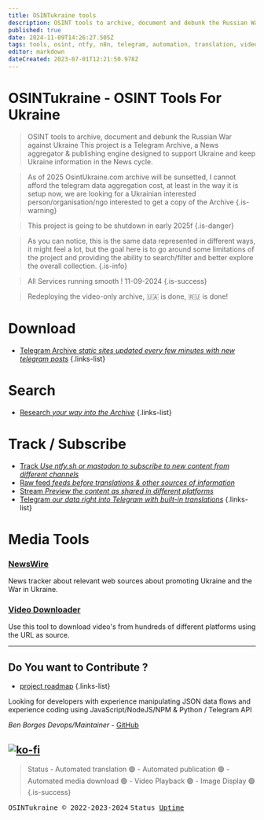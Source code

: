 ```yaml
---
title: OSINTukraine tools
description: OSINT tools to archive, document and debunk the Russian War against Ukraine
published: true
date: 2024-11-09T14:26:27.505Z
tags: tools, osint, ntfy, n8n, telegram, automation, translation, videos
editor: markdown
dateCreated: 2023-07-01T12:21:50.978Z
---
```


# OSINTukraine - OSINT Tools For Ukraine    
> OSINT tools to archive, document and debunk the Russian War against Ukraine
> This project is a Telegram Archive, a News aggregator & publishing engine designed to support Ukraine and keep Ukraine information in the News cycle. 

> As of 2025 OsintUkraine.com archive will be sunsetted, I cannot afford the telegram data aggregation cost, at least in the way it is setup now, we are looking for a Ukrainian interested person/organisation/ngo interested to get a copy of the Archive
{.is-warning}

> This project is going to be shutdown in early 2025f
{.is-danger}



> As you can notice, this is the same data represented in different ways, it might feel a lot, but the goal here is to go around some limitations of the project and providing the ability to search/filter and better explore the overall collection.
{.is-info}

> All Services running smooth ! 11-09-2024
{.is-success}


> Redeploying the video-only archive, 🇺🇦 is done, 🇷🇺 is done! 

# Download

- [Telegram Archive *static sites updated every few minutes with new telegram posts*](/archive)
{.links-list}

# Search

- [Research *your way into the Archive*](/research)
{.links-list}

# Track / Subscribe

- [Track *Use ntfy.sh or mastodon to subscribe to new content from different channels*](/track)
- [Raw feed *feeds before translations & other sources of information*](/rawcontent)
- [Stream *Preview the content as shared in different platforms*](/stream)
- [Telegram *our data right into Telegram with built-in translations*](/telegram)
{.links-list}


# Media Tools


### [NewsWire](https://rss.osintukraine.com/)

News tracker about relevant web sources about promoting Ukraine and the War in Ukraine.


### [Video Downloader](https://save.osintukraine.com/)

Use this tool to download video's from hundreds of different platforms using the URL as source.


---


## Do You want to Contribute ?

- [project roadmap](/roadmap)
{.links-list}

Looking for developers with experience manipulating JSON data flows and experience coding using JavaScript/NodeJS/NPM & Python / Telegram API  


*Ben Borges Devops/Maintainer* - [GitHub](https://github.com/osintukraine)

[![ko-fi](https://ko-fi.com/img/githubbutton_sm.svg)](https://ko-fi.com/E1E2E81MW)
---
> Status \- Automated translation 🟢 - Automated publication 🟢 - Automated media download 🟢 - Video Playback 🟢 - Image Display 🟢
{.is-success}

<kbd>OSINTukraine © 2022-2023-2024</kbd> <kbd> Status <a href="https://status.ukrainewararchive.eu/status/uptime
" target="_blank"><u>Uptime</u></a> </kbd>
